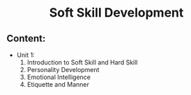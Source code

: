 # <center>Soft Skill Development</center>
## Content:
 - Unit 1:
	 1. Introduction to Soft Skill and Hard Skill
	 2. Personality Development
	 3. Emotional Intelligence
	 4. Etiquette and Manner 
<!--stackedit_data:
eyJoaXN0b3J5IjpbMjQ4NTM0MzEwXX0=
-->
